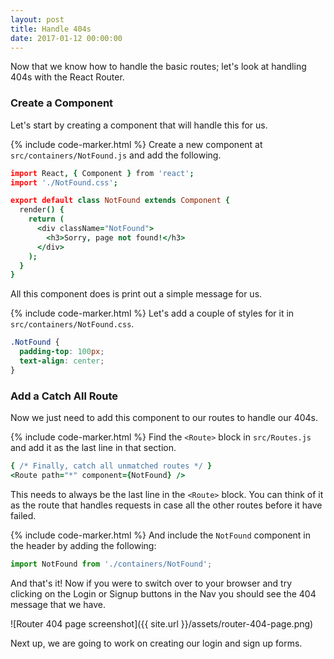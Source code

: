 ```yaml
---
layout: post
title: Handle 404s
date: 2017-01-12 00:00:00
---
```


Now that we know how to handle the basic routes; let's look at handling 404s with the React Router.

### Create a Component

Let's start by creating a component that will handle this for us.

{% include code-marker.html %} Create a new component at `src/containers/NotFound.js` and add the following.

``` coffee
import React, { Component } from 'react';
import './NotFound.css';

export default class NotFound extends Component {
  render() {
    return (
      <div className="NotFound">
        <h3>Sorry, page not found!</h3>
      </div>
    );
  }
}
```

All this component does is print out a simple message for us.

{% include code-marker.html %} Let's add a couple of styles for it in `src/containers/NotFound.css`.

``` css
.NotFound {
  padding-top: 100px;
  text-align: center;
}
```

### Add a Catch All Route

Now we just need to add this component to our routes to handle our 404s.

{% include code-marker.html %} Find the `<Route>` block in `src/Routes.js` and add it as the last line in that section.

``` coffee
{ /* Finally, catch all unmatched routes */ }
<Route path="*" component={NotFound} />
```

This needs to always be the last line in the `<Route>` block. You can think of it as the route that handles requests in case all the other routes before it have failed.

{% include code-marker.html %} And include the `NotFound` component in the header by adding the following:

``` javascript
import NotFound from './containers/NotFound';
```

And that's it! Now if you were to switch over to your browser and try clicking on the Login or Signup buttons in the Nav you should see the 404 message that we have.

![Router 404 page screenshot]({{ site.url }}/assets/router-404-page.png)

Next up, we are going to work on creating our login and sign up forms.

